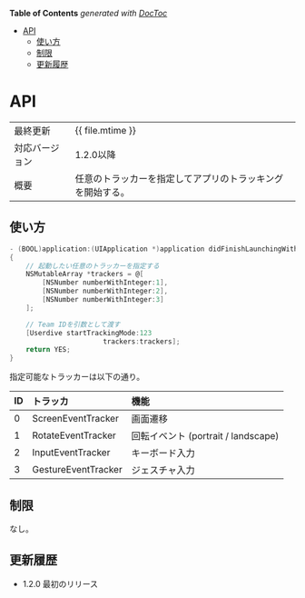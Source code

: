 <!-- START doctoc generated TOC please keep comment here to allow auto update -->
<!-- DON'T EDIT THIS SECTION, INSTEAD RE-RUN doctoc TO UPDATE -->
**Table of Contents**  *generated with [DocToc](https://github.com/thlorenz/doctoc)*

- [API](#api)
  - [使い方](#%E4%BD%BF%E3%81%84%E6%96%B9)
  - [制限](#%E5%88%B6%E9%99%90)
  - [更新履歴](#%E6%9B%B4%E6%96%B0%E5%B1%A5%E6%AD%B4)

<!-- END doctoc generated TOC please keep comment here to allow auto update -->

# API

|                |            |
|:---------------|:-----------|
| 最終更新       | {{ file.mtime }} |
| 対応バージョン | 1.2.0以降  |
| 概要           | 任意のトラッカーを指定してアプリのトラッキングを開始する。 |

## 使い方

```objectivec
- (BOOL)application:(UIApplication *)application didFinishLaunchingWithOptions:(NSDictionary *)launchOptions
{
    // 起動したい任意のトラッカーを指定する
    NSMutableArray *trackers = @[
        [NSNumber numberWithInteger:1],
        [NSNumber numberWithInteger:2],
        [NSNumber numberWithInteger:3]
    ];

    // Team IDを引数として渡す
    [Userdive startTrackingMode:123
                       trackers:trackers];
    return YES;
}
```

指定可能なトラッカーは以下の通り。

| ID | トラッカ            | 機能                                |
|:---|:--------------------|:------------------------------------|
| 0  | ScreenEventTracker  | 画面遷移                            |
| 1  | RotateEventTracker  | 回転イベント (portrait / landscape) |
| 2  | InputEventTracker   | キーボード入力                      |
| 3  | GestureEventTracker | ジェスチャ入力                      |


## 制限

なし。

## 更新履歴

- 1.2.0 最初のリリース
